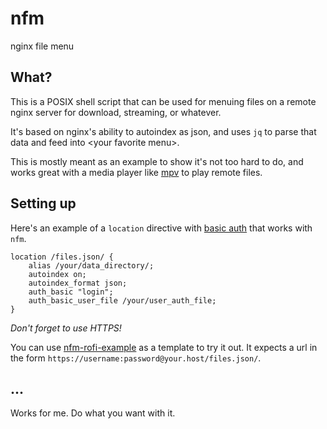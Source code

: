 # nfm

nginx file menu

## What?

This is a POSIX shell script that can be used for menuing files on a remote nginx server for download, streaming, or whatever.

It's based on nginx's ability to autoindex as json, and uses `jq` to parse that data and feed into \<your favorite menu\>.

This is mostly meant as an example to show it's not too hard to do, and works great with a media player like [mpv](https://github.com/mpv-player/mpv/) to play remote files.

## Setting up

Here's an example of a `location` directive with [basic auth](https://docs.nginx.com/nginx/admin-guide/security-controls/configuring-http-basic-authentication/) that works with `nfm`.

```nginx config
location /files.json/ {
    alias /your/data_directory/;
    autoindex on;
    autoindex_format json;
    auth_basic "login";
    auth_basic_user_file /your/user_auth_file;
}
```

*Don't forget to use HTTPS!*

You can use [nfm-rofi-example](https://github.com/JerwuQu/nfm/blob/master/nfm-rofi-example) as a template to try it out.
It expects a url in the form `https://username:password@your.host/files.json/`.

## ...

Works for me. Do what you want with it.
